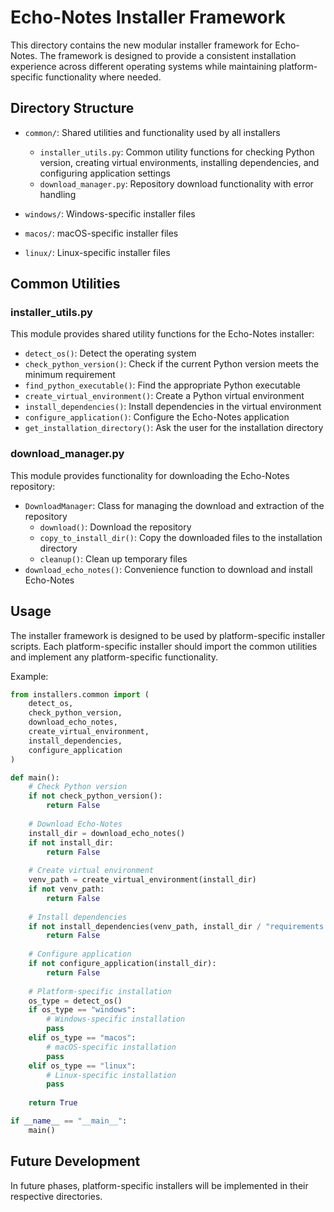 # Echo-Notes Installer Framework

This directory contains the new modular installer framework for Echo-Notes. The framework is designed to provide a consistent installation experience across different operating systems while maintaining platform-specific functionality where needed.

## Directory Structure

- `common/`: Shared utilities and functionality used by all installers
  - `installer_utils.py`: Common utility functions for checking Python version, creating virtual environments, installing dependencies, and configuring application settings
  - `download_manager.py`: Repository download functionality with error handling
  
- `windows/`: Windows-specific installer files
- `macos/`: macOS-specific installer files
- `linux/`: Linux-specific installer files

## Common Utilities

### installer_utils.py

This module provides shared utility functions for the Echo-Notes installer:

- `detect_os()`: Detect the operating system
- `check_python_version()`: Check if the current Python version meets the minimum requirement
- `find_python_executable()`: Find the appropriate Python executable
- `create_virtual_environment()`: Create a Python virtual environment
- `install_dependencies()`: Install dependencies in the virtual environment
- `configure_application()`: Configure the Echo-Notes application
- `get_installation_directory()`: Ask the user for the installation directory

### download_manager.py

This module provides functionality for downloading the Echo-Notes repository:

- `DownloadManager`: Class for managing the download and extraction of the repository
  - `download()`: Download the repository
  - `copy_to_install_dir()`: Copy the downloaded files to the installation directory
  - `cleanup()`: Clean up temporary files
- `download_echo_notes()`: Convenience function to download and install Echo-Notes

## Usage

The installer framework is designed to be used by platform-specific installer scripts. Each platform-specific installer should import the common utilities and implement any platform-specific functionality.

Example:

```python
from installers.common import (
    detect_os,
    check_python_version,
    download_echo_notes,
    create_virtual_environment,
    install_dependencies,
    configure_application
)

def main():
    # Check Python version
    if not check_python_version():
        return False
    
    # Download Echo-Notes
    install_dir = download_echo_notes()
    if not install_dir:
        return False
    
    # Create virtual environment
    venv_path = create_virtual_environment(install_dir)
    if not venv_path:
        return False
    
    # Install dependencies
    if not install_dependencies(venv_path, install_dir / "requirements.txt"):
        return False
    
    # Configure application
    if not configure_application(install_dir):
        return False
    
    # Platform-specific installation
    os_type = detect_os()
    if os_type == "windows":
        # Windows-specific installation
        pass
    elif os_type == "macos":
        # macOS-specific installation
        pass
    elif os_type == "linux":
        # Linux-specific installation
        pass
    
    return True

if __name__ == "__main__":
    main()
```

## Future Development

In future phases, platform-specific installers will be implemented in their respective directories.